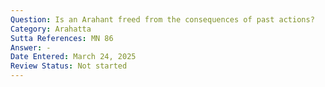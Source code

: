 ```yaml
---
Question: Is an Arahant freed from the consequences of past actions?
Category: Arahatta
Sutta References: MN 86
Answer: -
Date Entered: March 24, 2025
Review Status: Not started
---
```

